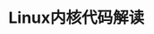 <!--
 * @Description: In User Settings Edit
 * @Author: your name
 * @Date: 2019-09-26 17:23:34
 * @LastEditTime: 2019-09-26 17:23:34
 * @LastEditors: your name
 -->
# Linux内核代码解读
